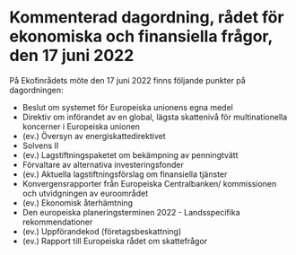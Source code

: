 # Kommenterad dagordning, rådet för ekonomiska och finansiella frågor, den 17 juni 2022

På Ekofinrådets möte den 17 juni 2022 finns följande punkter på dagordningen:

* Beslut om systemet för Europeiska unionens egna medel
* Direktiv om införandet av en global, lägsta skattenivå för multinationella koncerner i Europeiska unionen
* (ev.) Översyn av energiskattedirektivet
* Solvens II
* (ev.) Lagstiftningspaketet om bekämpning av penningtvätt
* Förvaltare av alternativa investeringsfonder
* (ev.) Aktuella lagstiftningsförslag om finansiella tjänster
* Konvergensrapporter från Europeiska Centralbanken/ kommissionen och utvidgningen av euroområdet
* (ev.) Ekonomisk återhämtning
* Den europeiska planeringsterminen 2022 - Landsspecifika rekommendationer
* (ev.) Uppförandekod (företagsbeskattning)
* (ev.) Rapport till Europeiska rådet om skattefrågor

